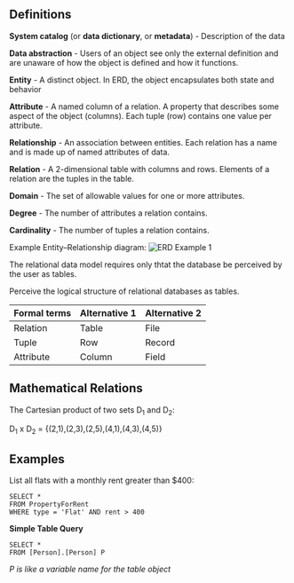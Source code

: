 Definitions
-----------
__System catalog__ (or __data dictionary__, or __metadata__) - Description of the data

__Data abstraction__ - Users of an object see only the external definition and are unaware of how the object is defined and how it functions.

__Entity__ - A distinct object. In ERD, the object encapsulates both state and behavior

__Attribute__ - A named column of a relation. A property that describes some aspect of the object (columns). Each tuple (row) contains one value per attribute.

__Relationship__ - An association between entities. Each relation has a name and is made up of named attributes of data.

__Relation__ - A 2-dimensional table with columns and rows. Elements of a relation are the tuples in the table.

__Domain__ - The set of allowable values for one or more attributes.

__Degree__ - The number of attributes a relation contains.

__Cardinality__ - The number of tuples a relation contains.

[ERD Example 1]: /img/erd-example-1.png

Example Entity–Relationship diagram: ![ERD Example 1](/images/erd-example-1.png "Example Entity–Relationship diagram")

The relational data model requires only thtat the database be perceived by the user as tables. 

Perceive the logical structure of relational databases as tables.

| Formal terms | Alternative 1 | Alternative 2 |
|--------------|---------------|---------------|
| Relation     | Table         | File          |
| Tuple        | Row           | Record        |
| Attribute    | Column        | Field         |

Mathematical Relations
----------------------
The Cartesian product of two sets D<sub>1</sub>  and D<sub>2</sub>:

D<sub>1</sub> x D<sub>2</sub> = {(2,1),(2,3),(2,5),(4,1),(4,3),(4,5)}

Examples
--------

List all flats with a monthly rent greater than $400:

    SELECT *
    FROM PropertyForRent
    WHERE type = 'Flat' AND rent > 400


__Simple Table Query__

    SELECT *
    FROM [Person].[Person] P

_P is like a variable name for the table object_

